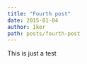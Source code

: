 ```yaml
---
title: "Fourth post"
date: 2015-01-04
author: Iker
path: posts/fourth-post
---
```

This is just a test
